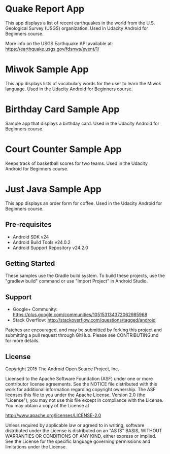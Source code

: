 Quake Report App
===================================

This app displays a list of recent earthquakes in the world from the U.S. Geological Survey (USGS) organization. Used in Udacity Android for Beginners course.

More info on the USGS Earthquake API available at: https://earthquake.usgs.gov/fdsnws/event/1/

Miwok Sample App
===================================

This app displays lists of vocabulary words for the user to learn the Miwok language. Used in the Udacity Android for Beginners course.

Birthday Card Sample App
===================================

Sample app that displays a birthday card. Used in the Udacity Android for Beginners course.

Court Counter Sample App
===================================

Keeps track of basketball scores for two teams. Used in the Udacity Android for Beginners course.

Just Java Sample App
===================================

This app displays an order form for coffee. Used in the Udacity Android for Beginners course.

Pre-requisites
--------------

- Android SDK v24
- Android Build Tools v24.0.2
- Android Support Repository v24.2.0

Getting Started
---------------

These samples use the Gradle build system. To build these projects, use the
"gradlew build" command or use "Import Project" in Android Studio.

Support
-------

- Google+ Community: https://plus.google.com/communities/105153134372062985968
- Stack Overflow: http://stackoverflow.com/questions/tagged/android

Patches are encouraged, and may be submitted by forking this project and
submitting a pull request through GitHub. Please see CONTRIBUTING.md for more details.

License
-------

Copyright 2015 The Android Open Source Project, Inc.

Licensed to the Apache Software Foundation (ASF) under one or more contributor
license agreements.  See the NOTICE file distributed with this work for
additional information regarding copyright ownership.  The ASF licenses this
file to you under the Apache License, Version 2.0 (the "License"); you may not
use this file except in compliance with the License.  You may obtain a copy of
the License at

http://www.apache.org/licenses/LICENSE-2.0

Unless required by applicable law or agreed to in writing, software
distributed under the License is distributed on an "AS IS" BASIS, WITHOUT
WARRANTIES OR CONDITIONS OF ANY KIND, either express or implied.  See the
License for the specific language governing permissions and limitations under
the License.
